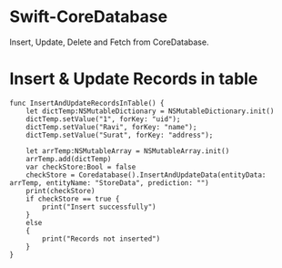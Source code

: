 # Swift-CoreDatabase
Insert, Update, Delete and Fetch from CoreDatabase.

# Insert & Update Records in table
```
func InsertAndUpdateRecordsInTable() {
    let dictTemp:NSMutableDictionary = NSMutableDictionary.init()
    dictTemp.setValue("1", forKey: "uid");
    dictTemp.setValue("Ravi", forKey: "name");
    dictTemp.setValue("Surat", forKey: "address");

    let arrTemp:NSMutableArray = NSMutableArray.init()
    arrTemp.add(dictTemp)
    var checkStore:Bool = false
    checkStore = Coredatabase().InsertAndUpdateData(entityData: arrTemp, entityName: "StoreData", prediction: "")
    print(checkStore)
    if checkStore == true {
        print("Insert successfully")
    }
    else
    {
        print("Records not inserted")
    }
}
```
